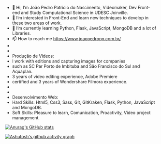 

- 👋 Hi, I’m João Pedro Patrício do Nascimento, Videomaker, Dev Front-end and Study Computational Science in UDESC Joinville.
- 👀 I’m interested in Front-End and learn new techniques to develop in these two areas of work.
- 🌱 I’m currently learning Python, Flask, JavaScript, MongoDB and a lot of Libraries.
- 📫 How to reach me https://www.joaopedropn.com.br/
- 
- 
- Produção de Vídeos:
- I work with editions and capturing images for companies
- such as SC Par Porto de Imbituba and São Francisco do Sul and Aquaplan.
- 3 years of video editing experience, Adobe Premiere
- certified and 3 years of Wondershare Filmora experience.
- 
- 
- Desenvolvimento Web:
- Hard Skills:  Html5, Css3, Sass, Git, GitKraken, Flask, Python, JavaScript and MongoDB.  
- Soft Skills:  Pleasure to learn, Comunication, Proactivity, Video project management.  

[![Anurag's GitHub stats](https://github-readme-stats.vercel.app/api?username=sherecks)](https://github.com/anuraghazra/github-readme-stats)

[![Ashutosh's github activity graph](https://github-readme-activity-graph.cyclic.app/graph?username=sherecks&bg_color=d1ebff&color=000000&line=4b16c5&point=403d3d&area=true&hide_border=true)](https://github.com/ashutosh00710/github-readme-activity-graph)
